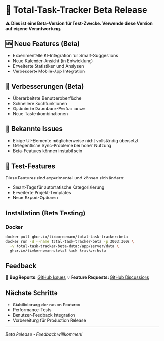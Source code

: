 # 🧪 Total-Task-Tracker Beta Release

⚠️ **Dies ist eine Beta-Version für Test-Zwecke. Verwende diese Version auf eigene Verantwortung.**

## 🆕 Neue Features (Beta)
- Experimentelle KI-Integration für Smart-Suggestions
- Neue Kalender-Ansicht (in Entwicklung)
- Erweiterte Statistiken und Analysen
- Verbesserte Mobile-App Integration

## 🔧 Verbesserungen (Beta)
- Überarbeitete Benutzeroberfläche
- Schnellere Suchfunktionen
- Optimierte Datenbank-Performance
- Neue Tastenkombinationen

## 🐛 Bekannte Issues
- Einige UI-Elemente möglicherweise nicht vollständig übersetzt
- Gelegentliche Sync-Probleme bei hoher Nutzung
- Beta-Features können instabil sein

## 🧪 Test-Features
Diese Features sind experimentell und können sich ändern:
- Smart-Tags für automatische Kategorisierung
- Erweiterte Projekt-Templates
- Neue Export-Optionen

## Installation (Beta Testing)

### Docker
```bash
docker pull ghcr.io/timbornemann/total-task-tracker:beta
docker run -d --name total-task-tracker-beta -p 3003:3002 \
  -v total-task-tracker-beta-data:/app/server/data \
  ghcr.io/timbornemann/total-task-tracker:beta
```

## Feedback
🐛 **Bug Reports:** [GitHub Issues](https://github.com/timbornemann/total-task-tracker/issues)
💡 **Feature Requests:** [GitHub Discussions](https://github.com/timbornemann/total-task-tracker/discussions)

## Nächste Schritte
- Stabilisierung der neuen Features
- Performance-Tests
- Benutzer-Feedback Integration
- Vorbereitung für Production Release

---
*Beta Release - Feedback willkommen!*
